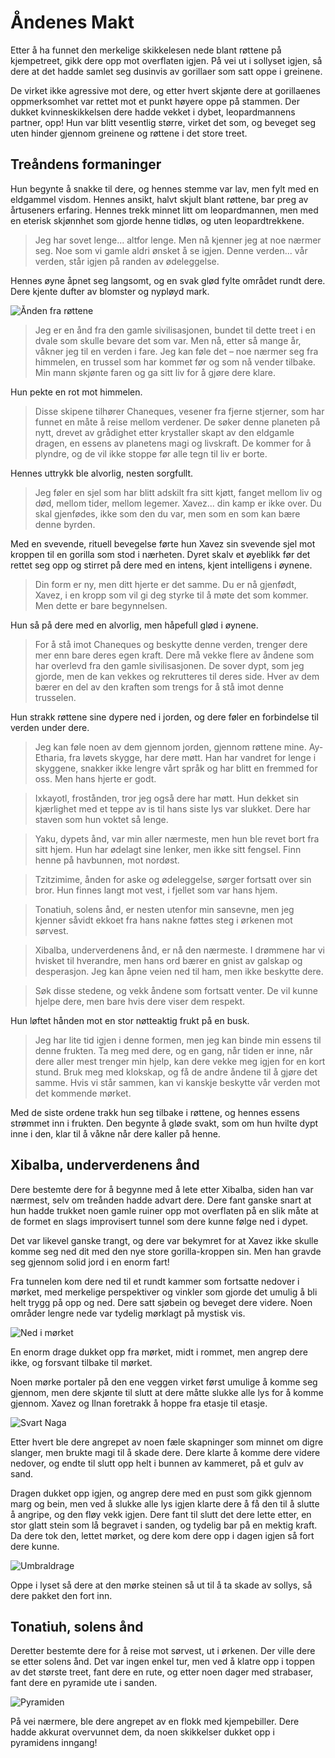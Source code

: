 # Åndenes Makt

Etter å ha funnet den merkelige skikkelesen nede blant røttene på kjempetreet, gikk dere opp mot overflaten igjen. På vei ut i sollyset igjen, så dere at det hadde samlet seg dusinvis av gorillaer som satt oppe i greinene.

De virket ikke agressive mot dere, og etter hvert skjønte dere at gorillaenes oppmerksomhet var rettet mot et punkt høyere oppe på stammen. Der dukket kvinneskikkelsen dere hadde vekket i dybet, leopardmannens partner, opp! Hun var blitt vesentlig større, virket det som, og beveget seg uten hinder gjennom greinene og røttene i det store treet.

## Treåndens formaninger

Hun begynte å snakke til dere, og hennes stemme var lav, men fylt med en eldgammel visdom. Hennes ansikt, halvt skjult blant røttene, bar preg av årtuseners erfaring. Hennes trekk minnet litt om leopardmannen, men med en eterisk skjønnhet som gjorde henne tidløs, og uten leopardtrekkene.

> Jeg har sovet lenge... altfor lenge. Men nå kjenner jeg at noe nærmer seg. Noe som vi gamle aldri ønsket å se igjen. Denne verden... vår verden, står igjen på randen av ødeleggelse.

Hennes øyne åpnet seg langsomt, og en svak glød fylte området rundt dere. Dere kjente dufter av blomster og nypløyd mark.

![Ånden fra røttene](images/tree_spirit_2.png)

> Jeg er en ånd fra den gamle sivilisasjonen, bundet til dette treet i en dvale som skulle bevare det som var. Men nå, etter så mange år, våkner jeg til en verden i fare. Jeg kan føle det – noe nærmer seg fra himmelen, en trussel som har kommet før og som nå vender tilbake. Min mann skjønte faren og ga sitt liv for å gjøre dere klare.

Hun pekte en rot mot himmelen.

> Disse skipene tilhører Chaneques, vesener fra fjerne stjerner, som har funnet en måte å reise mellom verdener. De søker denne planeten på nytt, drevet av grådighet etter krystaller skapt av den eldgamle dragen, en essens av planetens magi og livskraft. De kommer for å plyndre, og de vil ikke stoppe før alle tegn til liv er borte.

Hennes uttrykk ble alvorlig, nesten sorgfullt.

> Jeg føler en sjel som har blitt adskilt fra sitt kjøtt, fanget mellom liv og død, mellom tider, mellom legemer. Xavez... din kamp er ikke over. Du skal gjenfødes, ikke som den du var, men som en som kan bære denne byrden.

Med en svevende, rituell bevegelse førte hun Xavez sin svevende sjel mot kroppen til en gorilla som stod i nærheten. Dyret skalv et øyeblikk før det rettet seg opp og stirret på dere med en intens, kjent intelligens i øynene.

> Din form er ny, men ditt hjerte er det samme. Du er nå gjenfødt, Xavez, i en kropp som vil gi deg styrke til å møte det som kommer. Men dette er bare begynnelsen.

Hun så på dere med en alvorlig, men håpefull glød i øynene.

> For å stå imot Chaneques og beskytte denne verden, trenger dere mer enn bare deres egen kraft. Dere må vekke flere av åndene som har overlevd fra den gamle sivilisasjonen. De sover dypt, som jeg gjorde, men de kan vekkes og rekrutteres til deres side. Hver av dem bærer en del av den kraften som trengs for å stå imot denne trusselen.

Hun strakk røttene sine dypere ned i jorden, og dere føler en forbindelse til verden under dere.

> Jeg kan føle noen av dem gjennom jorden, gjennom røttene mine. Ay-Etharia, fra løvets skygge, har dere møtt. Han har vandret for lenge i skyggene, snakker ikke lengre vårt språk og har blitt en fremmed for oss. Men hans hjerte er godt.

> Ixkayotl, frostånden, tror jeg også dere har møtt. Hun dekket sin kjærlighet med et teppe av is til hans siste lys var slukket. Dere har staven som hun voktet så lenge.

> Yaku, dypets ånd, var min aller nærmeste, men hun ble revet bort fra sitt hjem. Hun har ødelagt sine lenker, men ikke sitt fengsel. Finn henne på havbunnen, mot nordøst.

> Tzitzimime, ånden for aske og ødeleggelse, sørger fortsatt over sin bror. Hun finnes langt mot vest, i fjellet som var hans hjem.

> Tonatiuh, solens ånd, er nesten utenfor min sansevne, men jeg kjenner såvidt ekkoet fra hans nakne føttes steg i ørkenen mot sørvest.

> Xibalba, underverdenens ånd, er nå den nærmeste. I drømmene har vi hvisket til hverandre, men hans ord bærer en gnist av galskap og desperasjon. Jeg kan åpne veien ned til ham, men ikke beskytte dere.

> Søk disse stedene, og vekk åndene som fortsatt venter. De vil kunne hjelpe dere, men bare hvis dere viser dem respekt.

Hun løftet hånden mot en stor nøtteaktig frukt på en busk.

> Jeg har lite tid igjen i denne formen, men jeg kan binde min essens til denne frukten. Ta meg med dere, og en gang, når tiden er inne, når dere aller mest trenger min hjelp, kan dere vekke meg igjen for en kort stund. Bruk meg med klokskap, og få de andre åndene til å gjøre det samme. Hvis vi står sammen, kan vi kanskje beskytte vår verden mot det kommende mørket.

Med de siste ordene trakk hun seg tilbake i røttene, og hennes essens strømmet inn i frukten. Den begynte å gløde svakt, som om hun hvilte dypt inne i den, klar til å våkne når dere kaller på henne.

## Xibalba, underverdenens ånd

Dere bestemte dere for å begynne med å lete etter Xibalba, siden han var nærmest, selv om treånden hadde advart dere. Dere fant ganske snart at hun hadde trukket noen gamle ruiner opp mot overflaten på en slik måte at de formet en slags improvisert tunnel som dere kunne følge ned i dypet. 

Det var likevel ganske trangt, og dere var bekymret for at Xavez ikke skulle komme seg ned dit med den nye store gorilla-kroppen sin. Men han gravde seg gjennom solid jord i en enorm fart!

Fra tunnelen kom dere ned til et rundt kammer som fortsatte nedover i mørket, med merkelige perspektiver og vinkler som gjorde det umulig å bli helt trygg på opp og ned. Dere satt sjøbein og beveget dere videre. Noen områder lengre nede var tydelig mørklagt på mystisk vis.

![Ned i mørket](images/pit2.png)

En enorm drage dukket opp fra mørket, midt i rommet, men angrep dere ikke, og forsvant tilbake til mørket.

Noen mørke portaler på den ene veggen virket først umulige å komme seg gjennom, men dere skjønte til slutt at dere måtte slukke alle lys for å komme gjennom. Xavez og Ilnan foretrakk å hoppe fra etasje til etasje.

![Svart Naga](images/dark_naga.png)

Etter hvert ble dere angrepet av noen fæle skapninger som minnet om digre slanger, men brukte magi til å skade dere. Dere klarte å komme dere videre nedover, og endte til slutt opp helt i bunnen av kammeret, på et gulv av sand.

Dragen dukket opp igjen, og angrep dere med en pust som gikk gjennom marg og bein, men ved å slukke alle lys igjen klarte dere å få den til å slutte å angripe, og den fløy vekk igjen. Dere fant til slutt det dere lette etter, en stor glatt stein som lå begravet i sanden, og tydelig bar på en mektig kraft. Da dere tok den, lettet mørket, og dere kom dere opp i dagen igjen så fort dere kunne.

![Umbraldrage](images/umbral_dragon.png)

Oppe i lyset så dere at den mørke steinen så ut til å ta skade av sollys, så dere pakket den fort inn.

## Tonatiuh, solens ånd

Deretter bestemte dere for å reise mot sørvest, ut i ørkenen. Der ville dere se etter solens ånd. Det var ingen enkel tur, men ved å klatre opp i toppen av det største treet, fant dere en rute, og etter noen dager med strabaser, fant dere en pyramide ute i sanden.

![Pyramiden](images/sun_pyramid.png)

På vei nærmere, ble dere angrepet av en flokk med kjempebiller. Dere hadde akkurat overvunnet dem, da noen skikkelser dukket opp i pyramidens inngang!

